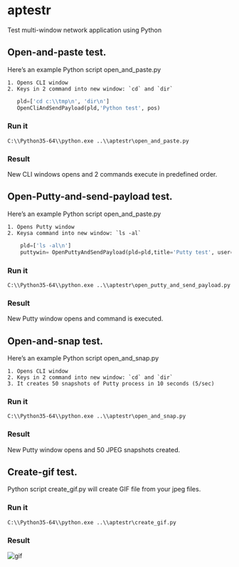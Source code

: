 # aptestr
Test multi-window network application using Python


## Open-and-paste test.

Here’s an example Python script open_and_paste.py

    1. Opens CLI window
    2. Keys in 2 command into new window: `cd` and `dir`
```python
   pld=['cd c:\\tmp\n', 'dir\n']
   OpenCliAndSendPayload(pld,'Python test', pos)
```

### Run it

```
C:\\Python35-64\\python.exe ..\\aptestr\open_and_paste.py
```


### Result

New CLI windows opens and 2 commands execute in predefined order.



## Open-Putty-and-send-payload test.

Here’s an example Python script open_and_paste.py

    1. Opens Putty window
    2. Keysa command into new window: `ls -al`
```python
	pld=['ls -al\n']
	puttywin= OpenPuttyAndSendPayload(pld=pld,title='Putty test', user='bicadmin', pwd='bicadmin', host='ny5lsctgbiuniv1', pos=pos)
```

### Run it

```
C:\\Python35-64\\python.exe ..\\aptestr\open_putty_and_send_payload.py
```


### Result

New Putty window opens and command is executed.



## Open-and-snap test.

Here’s an example Python script open_and_snap.py

    1. Opens CLI window
    2. Keys in 2 command into new window: `cd` and `dir`
    3. It creates 50 snapshots of Putty process in 10 seconds (5/sec)

### Run it

```
C:\\Python35-64\\python.exe ..\\aptestr\open_and_snap.py
```


### Result

New Putty window opens and 50 JPEG snapshots created.



## Create-gif test.

Python script create_gif.py will create GIF file from your jpeg files.

    

### Run it

```
C:\\Python35-64\\python.exe ..\\aptestr\create_gif.py
```


### Result


![gif](https://github.com/pydemo/aptestr/blob/master/aptestr.gif?raw=true)



